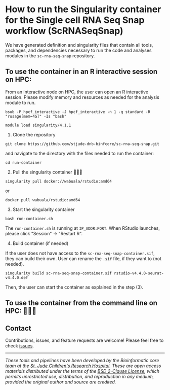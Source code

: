 # How to run the Singularity container for the Single cell RNA Seq Snap workflow (ScRNASeqSnap)

We have generated definition and singularity files that contain all tools, packages, and dependencies necessary to run the code and analyses modules in the `sc-rna-seq-snap` repository. 


## To use the container in an R interactive session on HPC:

From an interactive node on HPC, the user can open an R interactive session. Please modify memory and resources as needed for the analysis module to run.
```
bsub -P hpcf_interactive -J hpcf_interactive -n 1 -q standard -R "rusage[mem=4G]" -Is "bash"
```

```
module load singularity/4.1.1
```


1. Clone the repository
```
git clone https://github.com/stjude-dnb-binfcore/sc-rna-seq-snap.git
```

and navigate to the directory with the files needed to run the container:
```
cd run-container
```


2. Pull the singularity container 🚧🚧🚧
```
singularity pull docker://wabuala/rstudio:amd64
```

or 

```
docker pull wabuala/rstudio:amd64
```



3. Start the singularity container
```
bash run-container.sh
```

The `run-container.sh` is running at `IP_ADDR:PORT`. When RStudio launches, please click "Session" -> "Restart R".


4. Build container (if needed)

If the user does not have access to the `sc-rna-seq-snap-container.sif`, they can build their own. 
User can rename the `.sif` file, if they want to (not needed).
```
singularity build sc-rna-seq-snap-container.sif rstudio-v4.4.0-seurat-v4.4.0.def
```

Then, the user can start the container as explained in the step (3).


## To use the container from the command line on HPC: 🚧🚧🚧






## Contact

Contributions, issues, and feature requests are welcome! Please feel free to check [issues](https://github.com/stjude-dnb-binfcore/sc-rna-seq-snap/issues).

---

*These tools and pipelines have been developed by the Bioinformatic core team at the [St. Jude Children's Research Hospital](https://www.stjude.org/). These are open access materials distributed under the terms of the [BSD 2-Clause License](https://opensource.org/license/bsd-2-clause), which permits unrestricted use, distribution, and reproduction in any medium, provided the original author and source are credited.*
